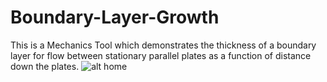 # Boundary-Layer-Growth
This is a Mechanics Tool which demonstrates the thickness of a boundary layer for flow between stationary parallel plates as a function of distance down the plates.
![alt home]()
